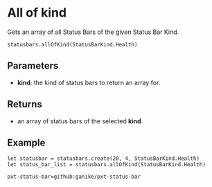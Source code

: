 # All of kind

Gets an array of all Status Bars of the given Status Bar Kind.

```sig
statusbars.allOfKind(StatusBarKind.Health)
```

## Parameters

* **kind**: the kind of status bars to return an array for.

## Returns

* an array of status bars of the selected **kind**.

## Example

```blocks
let statusbar = statusbars.create(20, 4, StatusBarKind.Health)
let status_bar_list = statusbars.allOfKind(StatusBarKind.Health)
```

```package
pxt-status-bar=github:ganike/pxt-status-bar
```